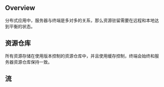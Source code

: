 ## Overview

分布式应用中，服务器与终端是多对多的关系，那么资源驻留需要在远程和本地达到平衡的状态。

## 资源仓库

所有资源存储在使用版本控制的资源仓库中，并且使用缓存控制，终端会始终和服务器资源仓库保持一致。

## 流

